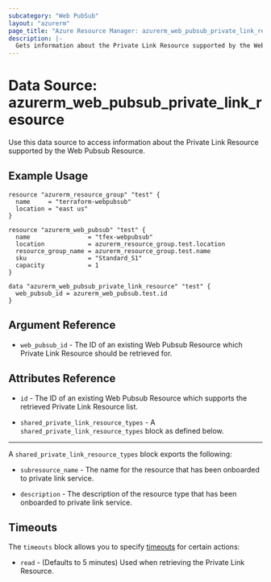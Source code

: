 ```yaml
---
subcategory: "Web PubSub"
layout: "azurerm"
page_title: "Azure Resource Manager: azurerm_web_pubsub_private_link_resource"
description: |-
  Gets information about the Private Link Resource supported by the Web Pubsub Resource.
---
```


# Data Source: azurerm_web_pubsub_private_link_resource

Use this data source to access information about the Private Link Resource supported by the Web Pubsub Resource.

## Example Usage

```hcl
resource "azurerm_resource_group" "test" {
  name     = "terraform-webpubsub"
  location = "east us"
}

resource "azurerm_web_pubsub" "test" {
  name                = "tfex-webpubsub"
  location            = azurerm_resource_group.test.location
  resource_group_name = azurerm_resource_group.test.name
  sku                 = "Standard_S1"
  capacity            = 1
}

data "azurerm_web_pubsub_private_link_resource" "test" {
  web_pubsub_id = azurerm_web_pubsub.test.id
}
```

## Argument Reference

* `web_pubsub_id` - The ID of an existing Web Pubsub Resource which Private Link Resource should be retrieved for.

## Attributes Reference

* `id` - The ID of an existing Web Pubsub Resource which supports the retrieved Private Link Resource list.

* `shared_private_link_resource_types` - A `shared_private_link_resource_types` block as defined below.

---

A `shared_private_link_resource_types` block exports the following:

* `subresource_name` - The  name for the resource that has been onboarded to private link service.

* `description` - The description of the resource type that has been onboarded to private link service.

## Timeouts

The `timeouts` block allows you to specify [timeouts](https://www.terraform.io/language/resources/syntax#operation-timeouts) for certain actions:

* `read` - (Defaults to 5 minutes) Used when retrieving the Private Link Resource.
